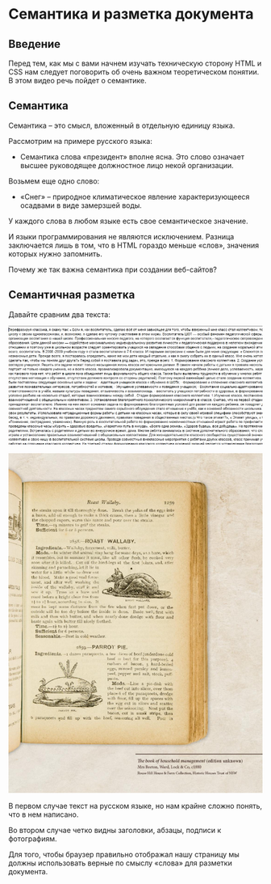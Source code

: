 # Семантика и разметка документа

## Введение
Перед тем, как мы с вами начнем изучать техническую сторону HTML и CSS нам следует поговорить об очень важном теоретическом понятии.
В этом видео речь пойдет о семантике.

## Семантика
Семантика – это смысл, вложенный в отдельную единицу языка.

Рассмотрим на примере русского языка:
- Семантика слова «президент» вполне ясна. Это слово означает высшее руководящее должностное лицо некой организации.

Возьмем еще одно слово:
- «Снег» – природное климатическое явление характеризующееся осадвами в виде замерзшей воды.  

У каждого слова в любом языке есть свое семантическое значение.

И языки программирования не являются исключением. Разница заключается лишь в том, что в HTML гораздо меньше «слов», значения которых нужно запомнить.

Почему же так важна семантика при создании веб-сайтов?

## Семантичная разметка

Давайте сравним два текста:

![Сплошной текст](images/example1.png)

![Форматированный текст](images/semantic.jpg)

В первом случае текст на русском языке, но нам крайне сложно понять, что в нем написано.

Во втором случае четко видны заголовки, абзацы, подписи к фотографиям.

Для того, чтобы браузер правильно отображал нашу страницу мы должны использовать верные по смыслу «слова» для разметки документа.
